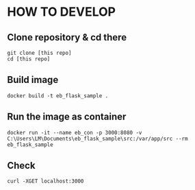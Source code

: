 # HOW TO DEVELOP

## Clone repository & cd there
```
git clone [this repo]
cd [this repo]
```

## Build image
```
docker build -t eb_flask_sample .
```

## Run the image as container
```
docker run -it --name eb_con -p 3000:8080 -v C:\Users\LM\Documents\eb_flask_sample\src:/var/app/src --rm eb_flask_sample
```

## Check
```
curl -XGET localhost:3000
```
